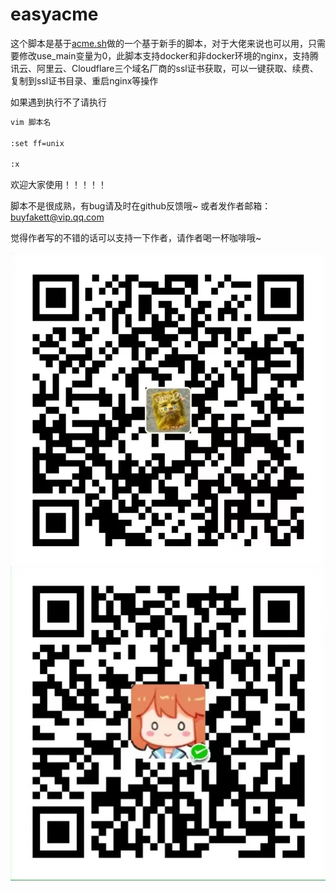 # easyacme

这个脚本是基于[acme.sh](https://github.com/acmesh-official/acme.sh)做的一个基于新手的脚本，对于大佬来说也可以用，只需要修改use_main变量为0，此脚本支持docker和非docker环境的nginx，支持腾讯云、阿里云、Cloudflare三个域名厂商的ssl证书获取，可以一键获取、续费、复制到ssl证书目录、重启nginx等操作

如果遇到执行不了请执行 

```bash
vim 脚本名

:set ff=unix

:x
```

欢迎大家使用！！！！！

脚本不是很成熟，有bug请及时在github反馈哦~ 或者发作者邮箱：buyfakett@vip.qq.com

觉得作者写的不错的话可以支持一下作者，请作者喝一杯咖啡哦~

![](./pay_img/ali.webp)![](./pay_img/wechat.webp)

